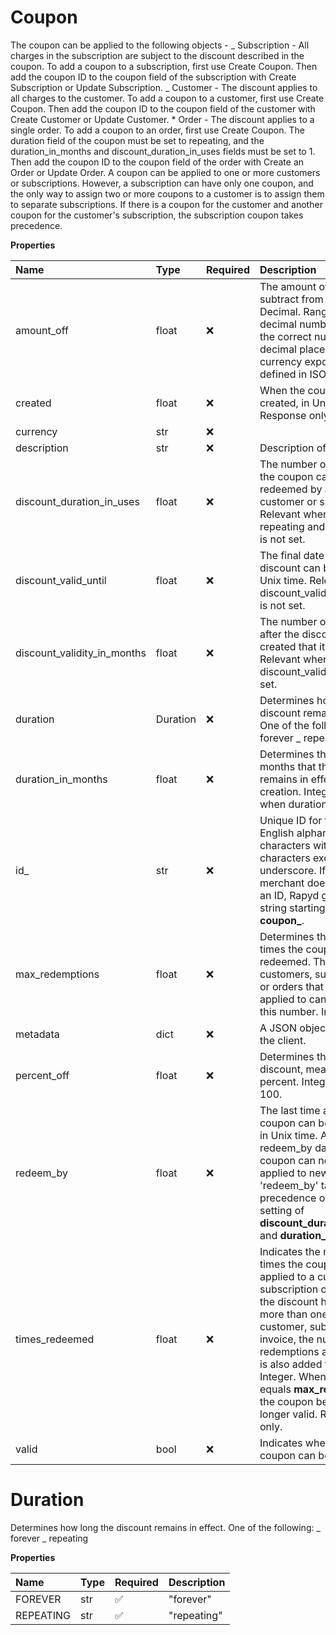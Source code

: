 # Coupon

The coupon can be applied to the following objects - _ Subscription - All charges in the subscription are subject to the discount described in the coupon. To add a coupon to a subscription, first use Create Coupon. Then add the coupon ID to the coupon field of the subscription with Create Subscription or Update Subscription. _ Customer - The discount applies to all charges to the customer. To add a coupon to a customer, first use Create Coupon. Then add the coupon ID to the coupon field of the customer with Create Customer or Update Customer. \* Order - The discount applies to a single order. To add a coupon to an order, first use Create Coupon. The duration field of the coupon must be set to repeating, and the duration_in_months and discount_duration_in_uses fields must be set to 1. Then add the coupon ID to the coupon field of the order with Create an Order or Update Order. A coupon can be applied to one or more customers or subscriptions. However, a subscription can have only one coupon, and the only way to assign two or more coupons to a customer is to assign them to separate subscriptions. If there is a coupon for the customer and another coupon for the customer's subscription, the subscription coupon takes precedence.

**Properties**

| Name                        | Type     | Required | Description                                                                                                                                                                                                                                                                                                                                                               |
| :-------------------------- | :------- | :------- | :------------------------------------------------------------------------------------------------------------------------------------------------------------------------------------------------------------------------------------------------------------------------------------------------------------------------------------------------------------------------ |
| amount_off                  | float    | ❌       | The amount of money to subtract from the payment. Decimal. Range: Positive decimal number, including the correct number of decimal places for the currency exponent, as defined in ISO 2417:2015.                                                                                                                                                                         |
| created                     | float    | ❌       | When the coupon was created, in Unix time. Response only.                                                                                                                                                                                                                                                                                                                 |
| currency                    | str      | ❌       |                                                                                                                                                                                                                                                                                                                                                                           |
| description                 | str      | ❌       | Description of the coupon.                                                                                                                                                                                                                                                                                                                                                |
| discount_duration_in_uses   | float    | ❌       | The number of times that the coupon can be redeemed by a specific customer or subscription. Relevant when duration is repeating and redeem_by is not set.                                                                                                                                                                                                                 |
| discount_valid_until        | float    | ❌       | The final date that a discount can be used, in Unix time. Relevant when discount_validity_in_months is not set.                                                                                                                                                                                                                                                           |
| discount_validity_in_months | float    | ❌       | The number of months after the discount is created that it can be used. Relevant when discount_valid_until is not set.                                                                                                                                                                                                                                                    |
| duration                    | Duration | ❌       | Determines how long the discount remains in effect. One of the following: _ forever _ repeating                                                                                                                                                                                                                                                                           |
| duration_in_months          | float    | ❌       | Determines the number of months that the coupon remains in effect after its creation. Integer. Required when duration is repeating.                                                                                                                                                                                                                                       |
| id\_                        | str      | ❌       | Unique ID for this coupon. English alphanumeric characters with no special characters except underscore. If the merchant does not define an ID, Rapyd generates a string starting with **coupon\_**.                                                                                                                                                                      |
| max_redemptions             | float    | ❌       | Determines the number of times the coupon can be redeemed. The number of customers, subscriptions or orders that the coupon is applied to cannot exceed this number. Integer.                                                                                                                                                                                             |
| metadata                    | dict     | ❌       | A JSON object defined by the client.                                                                                                                                                                                                                                                                                                                                      |
| percent_off                 | float    | ❌       | Determines the size of the discount, measured in percent. Integer. Range: 1-100.                                                                                                                                                                                                                                                                                          |
| redeem_by                   | float    | ❌       | The last time at which the coupon can be redeemed, in Unix time. After the redeem_by date, the coupon can no longer be applied to new customers. 'redeem_by' takes precedence over the setting of **discount_duration_in_uses** and **duration_in_months**.                                                                                                               |
| times_redeemed              | float    | ❌       | Indicates the number of times the coupon has been applied to a customer, subscription or invoice. If the discount has been used more than one time by a customer, subscription or invoice, the number of redemptions after the first is also added to this value. Integer. When this value equals **max_redemptions**, the coupon becomes no longer valid. Response only. |
| valid                       | bool     | ❌       | Indicates whether the coupon can be redeemed.                                                                                                                                                                                                                                                                                                                             |

# Duration

Determines how long the discount remains in effect. One of the following: _ forever _ repeating

**Properties**

| Name      | Type | Required | Description |
| :-------- | :--- | :------- | :---------- |
| FOREVER   | str  | ✅       | "forever"   |
| REPEATING | str  | ✅       | "repeating" |
